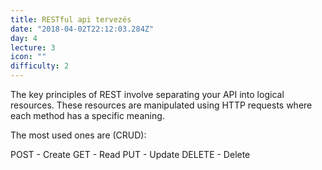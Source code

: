 ```yaml
---
title: RESTful api tervezés
date: "2018-04-02T22:12:03.284Z"
day: 4
lecture: 3
icon: ""
difficulty: 2
---
```


The key principles of REST involve separating your API into logical resources. These resources are manipulated using HTTP requests where each method has a specific meaning.

The most used ones are (CRUD):

POST - Create
GET - Read
PUT - Update
DELETE - Delete